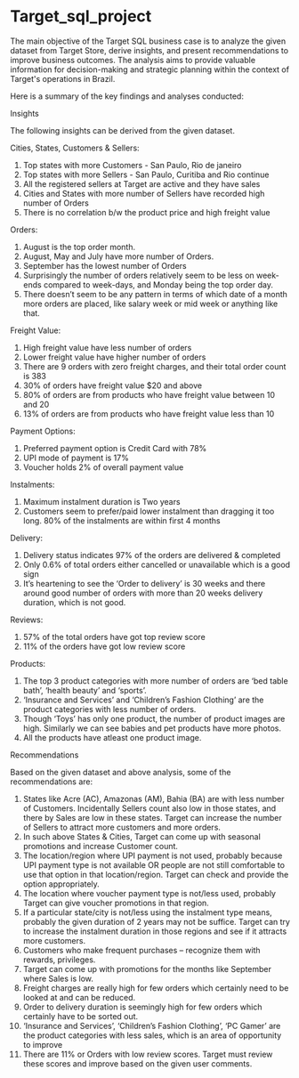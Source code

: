 # Target_sql_project
The main objective of the Target SQL business case is to analyze the given dataset from Target Store, derive insights, and present recommendations to improve business outcomes. The analysis aims to provide valuable information for decision-making and strategic planning within the context of Target's operations in Brazil.

Here is a summary of the key findings and analyses conducted: 

Insights

The following insights can be derived from the given dataset.  

Cities, States, Customers & Sellers:
1.	Top states with more Customers - San Paulo, Rio de janeiro
2.	Top states with more Sellers - San Paulo, Curitiba and Rio continue 
3.	All the registered sellers at Target are active and they have sales
4.	Cities and States with more number of Sellers have recorded high number of Orders 
5.	There is no correlation b/w the product price and high freight value
   
Orders:
1.	August is the top order month. 
2.	August, May and July have more number of Orders. 
3.	September has the lowest number of Orders
4.	Surprisingly the number of orders relatively seem to be less on week-ends compared to week-days, and Monday being the top order day.
5.	There doesn’t seem to be any pattern in terms of which date of a month more orders are placed, like salary week or mid week or           anything like that.

Freight Value:
1.	High freight value have less number of orders
2.	Lower freight value have higher number of orders
3.	There are 9 orders with zero freight charges, and their total order count is 383
4.	30% of orders have freight value $20 and above
5.	80% of orders are from products who have freight value between 10 and 20
6.	13% of orders are from products who have freight value less than 10

Payment Options:
1.	Preferred payment option is Credit Card with 78%
2.	UPI mode of payment is 17%
3.	Voucher holds 2% of overall payment value

Instalments: 
1.	Maximum instalment duration is Two years
2.	Customers seem to prefer/paid lower instalment than dragging it too long. 80% of the instalments are within first 4 months

Delivery:
1.	Delivery status indicates 97% of the orders are delivered & completed
2.	Only 0.6% of total orders either cancelled or unavailable which is a good sign 
3.	It’s heartening to see the ‘Order to delivery’ is 30 weeks and there around good number of orders with more than 20 weeks delivery       duration, which is not good.

Reviews:
1.	57% of the total orders have got top review score
2.	11% of the orders have got low review score

Products:
1.	The top 3 product categories with more number of orders are ‘bed table bath’, ‘health beauty’ and ‘sports’.
2.	‘Insurance and Services’ and ‘Children’s Fashion Clothing’  are the product categories with less number of orders.
3.	Though ‘Toys’ has only one product, the number of product images are high. Similarly we can see babies and pet products have more        photos.
4.	All the products have atleast one product image.

Recommendations

Based on the given dataset and above analysis, some of the recommendations are: 

1.	States like Acre (AC), Amazonas (AM), Bahia (BA) are with less number of Customers. Incidentally Sellers count also low in those         states, and there by Sales are low in these states. Target can increase the number of Sellers to attract more customers and more         orders.
2.	In such above States & Cities, Target can come up with seasonal promotions and increase Customer count.
3.	The location/region where UPI payment is not used, probably because UPI payment type is not available OR people are not still            comfortable to use that option in that location/region. Target can check and provide the option appropriately. 
4.	The location where voucher payment type is not/less used, probably Target can give voucher promotions in that region. 
5.	If a particular state/city is not/less using the instalment type means, probably the given duration of 2 years may not be suffice.       Target can try to increase the instalment duration in those regions and see if it attracts more customers. 
6.	Customers who make frequent purchases – recognize them with rewards, privileges.
7.	Target can come up with promotions for the months like September where Sales is low.
8.	Freight charges are really high for few orders which certainly need to be looked at and can be reduced.
9.	Order to delivery duration is seemingly high for few orders which certainly have to be sorted out.
10.	‘Insurance and Services’, ‘Children’s Fashion Clothing’, ‘PC Gamer’ are the product categories with less sales, which is an area of       opportunity to improve
11.	There are 11% or Orders with low review scores. Target must review these scores and improve based on the given user comments.



